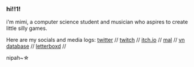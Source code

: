 ### hi!!1! 

<!--
**MimiMc4/MimiMc4** is a ✨ _special_ ✨ repository because its `README.md` (this file) appears on your GitHub profile.

Here are some ideas to get you started:

- 🔭 I’m currently working on ...
- 🌱 I’m currently learning ...
- 👯 I’m looking to collaborate on ...
- 🤔 I’m looking for help with ...
- 💬 Ask me about ...
- 📫 How to reach me: ...
- 😄 Pronouns: ...
- ⚡ Fun fact: ...
-->

i'm mimi, a computer science student and musician who aspires to create little silly games.

Here are my socials and media logs:
  [twitter](https://twitter.com/mimi_mc4) //
  [twitch](https://www.twitch.tv/mimi_mc4) //
  [itch.io](https://mimimc4.itch.io) //
  [mal](https://myanimelist.net/profile/MimiMc4) //
  [vn database](https://vndb.org/u244935) //
  [letterboxd](https://letterboxd.com/MimiMc4/) //

nipah~☆
